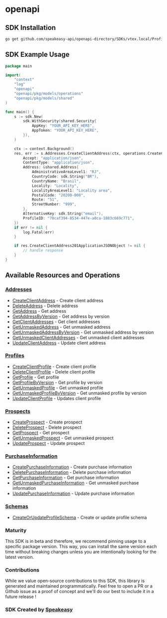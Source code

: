 # openapi

<!-- Start SDK Installation -->
## SDK Installation

```bash
go get github.com/speakeasy-api/openapi-directory/SDKs/vtex.local/Profile-System/1.0/go
```
<!-- End SDK Installation -->

## SDK Example Usage
<!-- Start SDK Example Usage -->
```go
package main

import(
	"context"
	"log"
	"openapi"
	"openapi/pkg/models/operations"
	"openapi/pkg/models/shared"
)

func main() {
    s := sdk.New(
        sdk.WithSecurity(shared.Security{
            AppKey: "YOUR_API_KEY_HERE",
            AppToken: "YOUR_API_KEY_HERE",
        }),
    )

    ctx := context.Background()
    res, err := s.Addresses.CreateClientAddress(ctx, operations.CreateClientAddressRequest{
        Accept: "application/json",
        ContentType: "application/json",
        Address: &shared.Address{
            AdministrativeAreaLevel1: "RJ",
            CountryCode: sdk.String("BR"),
            CountryName: "Brasil",
            Locality: "Locality",
            LocalityAreaLevel1: "Locality area",
            PostalCode: "20200-000",
            Route: "51",
            StreetNumber: "999",
        },
        AlternativeKey: sdk.String("email"),
        ProfileID: "70caf394-8534-447e-a0ca-1803c669c771",
    })
    if err != nil {
        log.Fatal(err)
    }

    if res.CreateClientAddress201ApplicationJSONObject != nil {
        // handle response
    }
}
```
<!-- End SDK Example Usage -->

<!-- Start SDK Available Operations -->
## Available Resources and Operations


### [Addresses](docs/addresses/README.md)

* [CreateClientAddress](docs/addresses/README.md#createclientaddress) - Create client address
* [DeleteAddress](docs/addresses/README.md#deleteaddress) - Delete address
* [GetAddress](docs/addresses/README.md#getaddress) - Get address
* [GetAddressByVersion](docs/addresses/README.md#getaddressbyversion) - Get address by version
* [GetClientAddresses](docs/addresses/README.md#getclientaddresses) - Get client addresses
* [GetUnmaskedAddress](docs/addresses/README.md#getunmaskedaddress) - Get unmasked address
* [GetUnmaskedAddressByVersion](docs/addresses/README.md#getunmaskedaddressbyversion) - Get unmasked address by version
* [GetUnmaskedClientAddresses](docs/addresses/README.md#getunmaskedclientaddresses) - Get unmasked client addresses
* [UpdateClientAddress](docs/addresses/README.md#updateclientaddress) - Update client address

### [Profiles](docs/profiles/README.md)

* [CreateClientProfile](docs/profiles/README.md#createclientprofile) - Create client profile
* [DeleteClientProfile](docs/profiles/README.md#deleteclientprofile) - Delete client profile
* [GetProfile](docs/profiles/README.md#getprofile) - Get profile
* [GetProfileByVersion](docs/profiles/README.md#getprofilebyversion) - Get profile by version
* [GetUnmaskedProfile](docs/profiles/README.md#getunmaskedprofile) - Get unmasked profile
* [GetUnmaskedProfileByVersion](docs/profiles/README.md#getunmaskedprofilebyversion) - Get unmasked profile by version
* [UpdateClientProfile](docs/profiles/README.md#updateclientprofile) - Updates client profile

### [Prospects](docs/prospects/README.md)

* [CreateProspect](docs/prospects/README.md#createprospect) - Create prospect
* [DeleteProspect](docs/prospects/README.md#deleteprospect) - Delete prospect
* [GetProspect](docs/prospects/README.md#getprospect) - Get prospect
* [GetUnmaskedProspect](docs/prospects/README.md#getunmaskedprospect) - Get unmasked prospect
* [UpdateProspect](docs/prospects/README.md#updateprospect) - Update prospect

### [PurchaseInformation](docs/purchaseinformation/README.md)

* [CreatePurchaseInformation](docs/purchaseinformation/README.md#createpurchaseinformation) - Create purchase information
* [DeletePurchaseInformation](docs/purchaseinformation/README.md#deletepurchaseinformation) - Delete purchase information
* [GetPurchaseInformation](docs/purchaseinformation/README.md#getpurchaseinformation) - Get purchase information
* [GetUnmaskedPurchaseInformation](docs/purchaseinformation/README.md#getunmaskedpurchaseinformation) - Get unmasked purchase information
* [UpdatePurchaseInformation](docs/purchaseinformation/README.md#updatepurchaseinformation) - Update purchase information

### [Schemas](docs/schemas/README.md)

* [CreateOrUpdateProfileSchema](docs/schemas/README.md#createorupdateprofileschema) - Create or update profile schema
<!-- End SDK Available Operations -->

### Maturity

This SDK is in beta and therefore, we recommend pinning usage to a specific package version.
This way, you can install the same version each time without breaking changes unless you are intentionally
looking for the latest version.

### Contributions

While we value open-source contributions to this SDK, this library is generated and maintained programmatically.
Feel free to open a PR or a Github issue as a proof of concept and we'll do our best to include it in a future release !

### SDK Created by [Speakeasy](https://docs.speakeasyapi.dev/docs/using-speakeasy/client-sdks)
